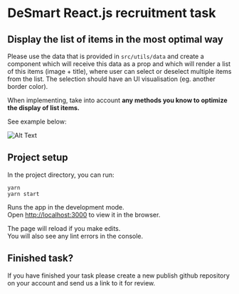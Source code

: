 # DeSmart React.js recruitment task

## Display the list of items in the most optimal way

Please use the data that is provided in `src/utils/data` and create a component which will receive this data as a prop
and which will render a list of this items (image + title), where user can select or deselect multiple items from the list.
The selection should have an UI visualisation (eg. another border color).

When implementing, take into account **any methods you know to optimize the display of list items.**

See example below:

![Alt Text](./src/assets/example.gif)


## Project setup

In the project directory, you can run:

```
yarn
yarn start
```


Runs the app in the development mode.\
Open [http://localhost:3000](http://localhost:3000) to view it in the browser.

The page will reload if you make edits.\
You will also see any lint errors in the console.

## Finished task?

If you have finished your task please create a new publish github repository on your
account and send us a link to it for review.
